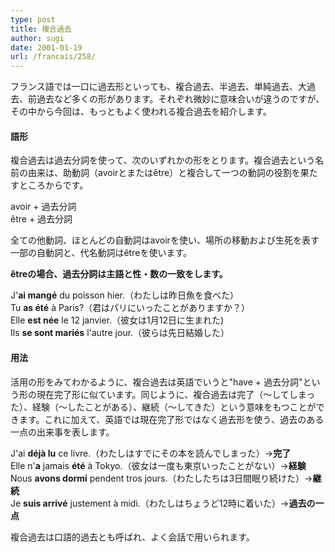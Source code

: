 ```yaml
---
type: post
title: 複合過去
author: sugi
date: 2001-01-19
url: /francais/258/
---
```

フランス語では一口に過去形といっても、複合過去、半過去、単純過去、大過去、前過去など多くの形があります。それぞれ微妙に意味合いが違うのですが、その中から今回は、もっともよく使われる複合過去を紹介します。

#### 語形

複合過去は過去分詞を使って、次のいずれかの形をとります。複合過去という名前の由来は、助動詞（avoirとまたは&ecirc;tre）と複合して一つの動詞の役割を果たすところからです。

<div class="formula">
  avoir + 過去分詞
</div>

<div class="formula">
  &ecirc;tre + 過去分詞
</div>

全ての他動詞、ほとんどの自動詞はavoirを使い、場所の移動および生死を表す一部の自動詞と、代名動詞は&ecirc;treを使います。

**&ecirc;treの場合、過去分詞は主語と性・数の一致をします。**

<div class="example">
  J'<strong>ai mang&eacute;</strong> du poisson hier.（わたしは昨日魚を食べた）
</div>

<div class="example">
  Tu <strong>as &eacute;t&eacute;</strong> &agrave; Paris?（君はパリにいったことがありますか？）
</div>

<div class="example">
  Elle <strong>est n&eacute;e</strong> le 12 janvier.（彼女は1月12日に生まれた)
</div>

<div class="example">
  Ils <strong>se sont mari&eacute;s</strong> l'autre jour.（彼らは先日結婚した）
</div>

#### 用法

活用の形をみてわかるように、複合過去は英語でいうと"have + 過去分詞"という形の現在完了形に似ています。同じように、複合過去は完了（～してしまった）、経験（～したことがある）、継続（～してきた）という意味をもつことができます。これに加えて、英語では現在完了形ではなく過去形を使う、過去のある一点の出来事を表します。

<div class="example">
  J'ai <strong>d&eacute;j&agrave; lu</strong> ce livre.（わたしはすでにその本を読んでしまった）&rarr;<strong>完了</strong>
</div>

<div class="example">
  Elle n'<strong>a</strong> jamais <strong>&eacute;t&eacute;</strong> &agrave; Tokyo.（彼女は一度も東京いったことがない）&rarr;<strong>経験</strong>
</div>

<div class="example">
  Nous <strong>avons dormi</strong> pendent tros jours.（わたしたちは3日間眠り続けた）&rarr;<strong>継続</strong>
</div>

<div class="example">
  Je <strong>suis arriv&eacute;</strong> justement &agrave; midi.（わたしはちょうど12時に着いた）&rarr;<strong>過去の一点</strong>
</div>

複合過去は口語的過去とも呼ばれ、よく会話で用いられます。
